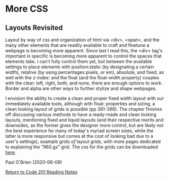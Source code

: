 # More CSS

## Layouts Revisited

Layout by way of css and organization of html via \<div>\, \<span>, and the many other elements that are readily available to craft and finetune a webpage is becoming more apparent. Since last I read this, the \<div> tag's important in specific is becoming more apparent to control the spaces that elements take. I can't fully control them yet, but between the available settings to place elements with position:static (by designating a certain width), relative (by using percentages pixels, or em), absolute, and fixed, as well with the z-index: and the float (and the float-width property) couples with the clear: left, right, both, and none, there are enough options to work. Border and alpha are other ways to further stylize and shape webpages.

I envision the ability to create a clean and proper fixed width layout with our immediately available tools, although with float: properties and sizing, a clean looking layout of grids is possible (pp 381-396). The chapter finishes off discussing various methods to have a ready-made and clean looking layouts, mentioning fixed and liquid layouts (and their respective merits and downsides, as the former gives the designer more control, but are likely not the best experience for many of today's myriad screen sizes, while the latter is more responsive but comes at the cost of looking bad due to a user's settings), example grids _of_ layout grids, with more pages dedicated to explaining the "960.gs" grid. The css for the grids can be downloaded [here](css.zip).

Paul O'Brien (2020-06-09)

[Return to Code 201 Reading Notes](https://pvobrien.github.io/reading-notes/)
